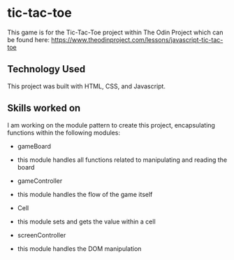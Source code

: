 # tic-tac-toe

This game is for the Tic-Tac-Toe project within The Odin Project which can be found here: https://www.theodinproject.com/lessons/javascript-tic-tac-toe 

## Technology Used
This project was built with HTML, CSS, and Javascript. 

## Skills worked on
I am working on the module pattern to create this project, encapsulating functions within the following modules:
* gameBoard
- this module handles all functions related to manipulating and reading the board
* gameController
- this module handles the flow of the game itself
* Cell
- this module sets and gets the value within a cell
* screenController
- this module handles the DOM manipulation


